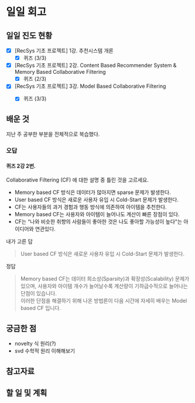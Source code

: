 # 일일 회고

## 일일 진도 현황

- [x] [RecSys 기초 프로젝트] 1강. 추천시스템 개론
  - [x] 퀴즈 (3/3)
- [x] [RecSys 기초 프로젝트] 2강. Content Based Recommender System & Memory Based Collaborative Filtering
  - [x] 퀴즈 (2/3)
- [x] [RecSys 기초 프로젝트] 3강. Model Based Collaborative Filtering
  - [x] 퀴즈 (3/3)



## 배운 것

지난 주 공부한 부분을 전체적으로 복습했다.

### 오답
#### 퀴즈 2강 2번.
Collaborative Filtering (CF) 에 대한 설명 중 틀린 것을 고르세요.

- Memory based CF 방식은 데이터가 많아지면 sparse 문제가 발생한다.
- User based CF 방식은 새로운 사용자 유입 시 Cold-Start 문제가 발생한다.
- CF는 사용자들의 과거 경험과 행동 방식에 의존하여 아이템을 추천한다.
- Memory based CF는 사용자와 아이템이 늘어나도 계산이 빠른 장점이 있다.
- CF는 “나와 비슷한 취향의 사람들이 좋아한 것은 나도 좋아할 가능성이 높다"는 아이디어와 연관있다.

내가 고른 답

> User based CF 방식은 새로운 사용자 유입 시 Cold-Start 문제가 발생한다.

정답

>Memory based CF는 데이터 희소성(Sparsity)과 확장성(Scalability) 문제가 있으며, 사용자와 아이템 개수가 늘어날수록 계산량이 기하급수적으로 늘어나는 단점이 있습니다.<br>
이러한 단점을 해결하기 위해 나온 방법론이 다음 시간에 자세히 배우는 Model based CF 입니다.

## 궁금한 점

- novelty 식 원리(?)
- svd 수학적 원리 이해해보기

## 참고자료

## 할 일 및 계획
